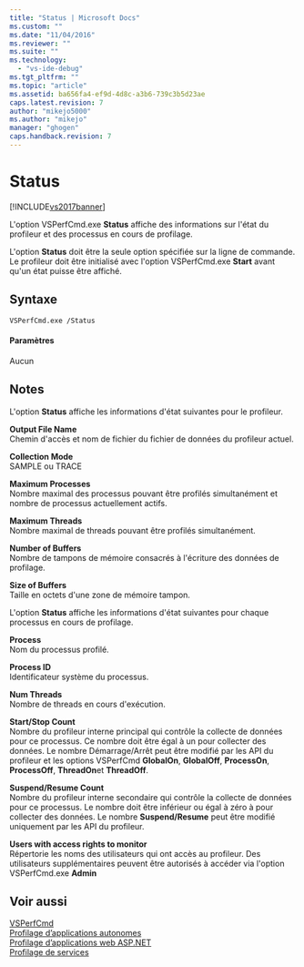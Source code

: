 ```yaml
---
title: "Status | Microsoft Docs"
ms.custom: ""
ms.date: "11/04/2016"
ms.reviewer: ""
ms.suite: ""
ms.technology: 
  - "vs-ide-debug"
ms.tgt_pltfrm: ""
ms.topic: "article"
ms.assetid: ba656fa4-ef9d-4d8c-a3b6-739c3b5d23ae
caps.latest.revision: 7
author: "mikejo5000"
ms.author: "mikejo"
manager: "ghogen"
caps.handback.revision: 7
---
```

# Status
[!INCLUDE[vs2017banner](../code-quality/includes/vs2017banner.md)]

L'option VSPerfCmd.exe **Status** affiche des informations sur l'état du profileur et des processus en cours de profilage.  
  
 L'option **Status** doit être la seule option spécifiée sur la ligne de commande.  Le profileur doit être initialisé avec l'option VSPerfCmd.exe **Start** avant qu'un état puisse être affiché.  
  
## Syntaxe  
  
```  
VSPerfCmd.exe /Status  
```  
  
#### Paramètres  
 Aucun  
  
## Notes  
 L'option **Status** affiche les informations d'état suivantes pour le profileur.  
  
 **Output File Name**  
 Chemin d'accès et nom de fichier du fichier de données du profileur actuel.  
  
 **Collection Mode**  
 SAMPLE ou TRACE  
  
 **Maximum Processes**  
 Nombre maximal des processus pouvant être profilés simultanément et nombre de processus actuellement actifs.  
  
 **Maximum Threads**  
 Nombre maximal de threads pouvant être profilés simultanément.  
  
 **Number of Buffers**  
 Nombre de tampons de mémoire consacrés à l'écriture des données de profilage.  
  
 **Size of Buffers**  
 Taille en octets d'une zone de mémoire tampon.  
  
 L'option **Status** affiche les informations d'état suivantes pour chaque processus en cours de profilage.  
  
 **Process**  
 Nom du processus profilé.  
  
 **Process ID**  
 Identificateur système du processus.  
  
 **Num Threads**  
 Nombre de threads en cours d'exécution.  
  
 **Start\/Stop Count**  
 Nombre du profileur interne principal qui contrôle la collecte de données pour ce processus.  Ce nombre doit être égal à un pour collecter des données.  Le nombre Démarrage\/Arrêt peut être modifié par les API du profileur et les options VSPerfCmd **GlobalOn**, **GlobalOff**, **ProcessOn**, **ProcessOff**, **ThreadOn**et **ThreadOff**.  
  
 **Suspend\/Resume Count**  
 Nombre du profileur interne secondaire qui contrôle la collecte de données pour ce processus.  Le nombre doit être inférieur ou égal à zéro à pour collecter des données.  Le nombre **Suspend\/Resume** peut être modifié uniquement par les API du profileur.  
  
 **Users with access rights to monitor**  
 Répertorie les noms des utilisateurs qui ont accès au profileur.  Des utilisateurs supplémentaires peuvent être autorisés à accéder via l'option VSPerfCmd.exe **Admin**  
  
## Voir aussi  
 [VSPerfCmd](../profiling/vsperfcmd.md)   
 [Profilage d’applications autonomes](../profiling/command-line-profiling-of-stand-alone-applications.md)   
 [Profilage d’applications web ASP.NET](../profiling/command-line-profiling-of-aspnet-web-applications.md)   
 [Profilage de services](../profiling/command-line-profiling-of-services.md)
